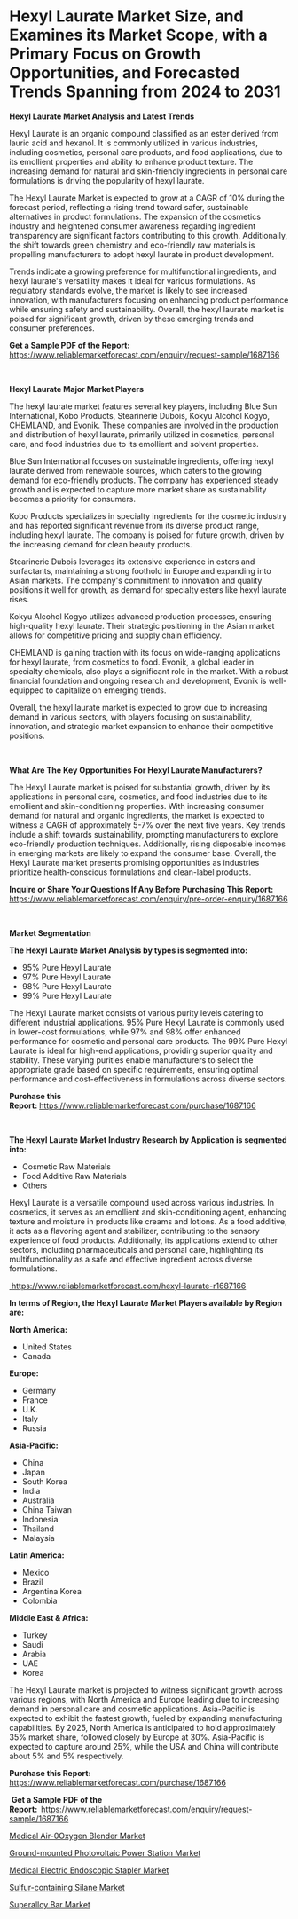 <p><h1>Hexyl Laurate Market Size, and Examines its Market Scope, with a Primary Focus on Growth Opportunities, and Forecasted Trends Spanning from 2024 to 2031</h1></p><p><strong>Hexyl Laurate Market Analysis and Latest Trends</strong></p>
<p><p>Hexyl Laurate is an organic compound classified as an ester derived from lauric acid and hexanol. It is commonly utilized in various industries, including cosmetics, personal care products, and food applications, due to its emollient properties and ability to enhance product texture. The increasing demand for natural and skin-friendly ingredients in personal care formulations is driving the popularity of hexyl laurate.</p><p>The Hexyl Laurate Market is expected to grow at a CAGR of 10% during the forecast period, reflecting a rising trend toward safer, sustainable alternatives in product formulations. The expansion of the cosmetics industry and heightened consumer awareness regarding ingredient transparency are significant factors contributing to this growth. Additionally, the shift towards green chemistry and eco-friendly raw materials is propelling manufacturers to adopt hexyl laurate in product development. </p><p>Trends indicate a growing preference for multifunctional ingredients, and hexyl laurate's versatility makes it ideal for various formulations. As regulatory standards evolve, the market is likely to see increased innovation, with manufacturers focusing on enhancing product performance while ensuring safety and sustainability. Overall, the hexyl laurate market is poised for significant growth, driven by these emerging trends and consumer preferences.</p></p>
<p><strong>Get a Sample PDF of the Report:&nbsp;</strong> <a href="https://www.reliablemarketforecast.com/enquiry/request-sample/1687166?utm_campaign=1567&utm_medium=2&utm_source=Github&utm_content=ia&utm_term=16102024&utm_id=hexyl-laurate">https://www.reliablemarketforecast.com/enquiry/request-sample/1687166</a></p>
<p>&nbsp;</p>
<p><strong>Hexyl Laurate Major Market Players</strong></p>
<p><p>The hexyl laurate market features several key players, including Blue Sun International, Kobo Products, Stearinerie Dubois, Kokyu Alcohol Kogyo, CHEMLAND, and Evonik. These companies are involved in the production and distribution of hexyl laurate, primarily utilized in cosmetics, personal care, and food industries due to its emollient and solvent properties.</p><p>Blue Sun International focuses on sustainable ingredients, offering hexyl laurate derived from renewable sources, which caters to the growing demand for eco-friendly products. The company has experienced steady growth and is expected to capture more market share as sustainability becomes a priority for consumers.</p><p>Kobo Products specializes in specialty ingredients for the cosmetic industry and has reported significant revenue from its diverse product range, including hexyl laurate. The company is poised for future growth, driven by the increasing demand for clean beauty products.</p><p>Stearinerie Dubois leverages its extensive experience in esters and surfactants, maintaining a strong foothold in Europe and expanding into Asian markets. The company's commitment to innovation and quality positions it well for growth, as demand for specialty esters like hexyl laurate rises.</p><p>Kokyu Alcohol Kogyo utilizes advanced production processes, ensuring high-quality hexyl laurate. Their strategic positioning in the Asian market allows for competitive pricing and supply chain efficiency.</p><p>CHEMLAND is gaining traction with its focus on wide-ranging applications for hexyl laurate, from cosmetics to food. Evonik, a global leader in specialty chemicals, also plays a significant role in the market. With a robust financial foundation and ongoing research and development, Evonik is well-equipped to capitalize on emerging trends.</p><p>Overall, the hexyl laurate market is expected to grow due to increasing demand in various sectors, with players focusing on sustainability, innovation, and strategic market expansion to enhance their competitive positions.</p></p>
<p>&nbsp;</p>
<p><strong>What Are The Key Opportunities For Hexyl Laurate Manufacturers?</strong></p>
<p><p>The Hexyl Laurate market is poised for substantial growth, driven by its applications in personal care, cosmetics, and food industries due to its emollient and skin-conditioning properties. With increasing consumer demand for natural and organic ingredients, the market is expected to witness a CAGR of approximately 5-7% over the next five years. Key trends include a shift towards sustainability, prompting manufacturers to explore eco-friendly production techniques. Additionally, rising disposable incomes in emerging markets are likely to expand the consumer base. Overall, the Hexyl Laurate market presents promising opportunities as industries prioritize health-conscious formulations and clean-label products.</p></p>
<p><strong>Inquire or Share Your Questions If Any Before Purchasing This Report:</strong> <a href="https://www.reliablemarketforecast.com/enquiry/pre-order-enquiry/1687166?utm_campaign=1567&utm_medium=2&utm_source=Github&utm_content=ia&utm_term=16102024&utm_id=hexyl-laurate">https://www.reliablemarketforecast.com/enquiry/pre-order-enquiry/1687166</a></p>
<p>&nbsp;</p>
<p><strong>Market Segmentation</strong></p>
<p><strong>The Hexyl Laurate Market Analysis by types is segmented into:</strong></p>
<p><ul><li>95% Pure Hexyl Laurate</li><li>97% Pure Hexyl Laurate</li><li>98% Pure Hexyl Laurate</li><li>99% Pure Hexyl Laurate</li></ul></p>
<p><p>The Hexyl Laurate market consists of various purity levels catering to different industrial applications. 95% Pure Hexyl Laurate is commonly used in lower-cost formulations, while 97% and 98% offer enhanced performance for cosmetic and personal care products. The 99% Pure Hexyl Laurate is ideal for high-end applications, providing superior quality and stability. These varying purities enable manufacturers to select the appropriate grade based on specific requirements, ensuring optimal performance and cost-effectiveness in formulations across diverse sectors.</p></p>
<p><strong>Purchase this Report:&nbsp;</strong><a href="https://www.reliablemarketforecast.com/purchase/1687166?utm_campaign=1567&utm_medium=2&utm_source=Github&utm_content=ia&utm_term=16102024&utm_id=hexyl-laurate">https://www.reliablemarketforecast.com/purchase/1687166</a></p>
<p>&nbsp;</p>
<p><strong>The Hexyl Laurate Market Industry Research by Application is segmented into:</strong></p>
<p><ul><li>Cosmetic Raw Materials</li><li>Food Additive Raw Materials</li><li>Others</li></ul></p>
<p><p>Hexyl Laurate is a versatile compound used across various industries. In cosmetics, it serves as an emollient and skin-conditioning agent, enhancing texture and moisture in products like creams and lotions. As a food additive, it acts as a flavoring agent and stabilizer, contributing to the sensory experience of food products. Additionally, its applications extend to other sectors, including pharmaceuticals and personal care, highlighting its multifunctionality as a safe and effective ingredient across diverse formulations.</p></p>
<p><a href="https://www.reliablemarketforecast.com/hexyl-laurate-r1687166?utm_campaign=1567&utm_medium=2&utm_source=Github&utm_content=ia&utm_term=16102024&utm_id=hexyl-laurate">&nbsp;https://www.reliablemarketforecast.com/hexyl-laurate-r1687166</a></p>
<p><strong>In terms of Region, the Hexyl Laurate Market Players available by Region are:</strong></p>
<p>
    <p> <strong> North America: </strong>
        <ul>
            <li>United States</li>
            <li>Canada</li>
        </ul>
        </p> 
    <p> <strong> Europe: </strong>
        <ul>
            <li>Germany</li>
            <li>France</li>
            <li>U.K.</li>
            <li>Italy</li>
            <li>Russia</li>
        </ul>
        </p> 
    <p> <strong> Asia-Pacific: </strong>
        <ul>
            <li>China</li>
            <li>Japan</li>
            <li>South Korea</li>
            <li>India</li>
            <li>Australia</li>
            <li>China Taiwan</li>
            <li>Indonesia</li>
            <li>Thailand</li>
            <li>Malaysia</li>
        </ul>
        </p> 
    <p> <strong> Latin America: </strong>
        <ul>
            <li>Mexico</li>
            <li>Brazil</li>
            <li>Argentina Korea</li>
            <li>Colombia</li>
        </ul>
        </p> 
    <p> <strong> Middle East & Africa: </strong>
        <ul>
            <li>Turkey</li>
            <li>Saudi</li>
            <li>Arabia</li>
            <li>UAE</li>
            <li>Korea</li>
        </ul>
    </p>
    </p>
<p><p>The Hexyl Laurate market is projected to witness significant growth across various regions, with North America and Europe leading due to increasing demand in personal care and cosmetic applications. Asia-Pacific is expected to exhibit the fastest growth, fueled by expanding manufacturing capabilities. By 2025, North America is anticipated to hold approximately 35% market share, followed closely by Europe at 30%. Asia-Pacific is expected to capture around 25%, while the USA and China will contribute about 5% and 5% respectively.</p></p>
<p><strong>Purchase this Report: </strong><a href="https://www.reliablemarketforecast.com/purchase/1687166?utm_campaign=1567&utm_medium=2&utm_source=Github&utm_content=ia&utm_term=16102024&utm_id=hexyl-laurate">https://www.reliablemarketforecast.com/purchase/1687166</a></p>
<p>&nbsp;<strong>Get a Sample PDF of the Report:&nbsp;&nbsp;</strong><a href="https://www.reliablemarketforecast.com/enquiry/request-sample/1687166?utm_campaign=1567&utm_medium=2&utm_source=Github&utm_content=ia&utm_term=16102024&utm_id=hexyl-laurate">https://www.reliablemarketforecast.com/enquiry/request-sample/1687166</a></p>
<p><strong></strong></p>
<p><p><a href="https://www.linkedin.com/pulse/global-medical-air-0oxygen-blender-market-analysis-trends-bgrrf?trk=public_post_embed_feed-article-content&utm_campaign=1567&utm_medium=2&utm_source=Github&utm_content=ia&utm_term=16102024&utm_id=hexyl-laurate">Medical Air-0Oxygen Blender Market</a></p><p><a href="https://www.linkedin.com/pulse/strategic-market-insights-global-ground-mounted-photovoltaic-power-16qrf?trk=public_post_embed_feed-article-content&utm_campaign=1567&utm_medium=2&utm_source=Github&utm_content=ia&utm_term=16102024&utm_id=hexyl-laurate">Ground-mounted Photovoltaic Power Station Market</a></p><p><a href="https://www.linkedin.com/pulse/medical-electric-endoscopic-stapler-market-research-amh7c?utm_campaign=1567&utm_medium=2&utm_source=Github&utm_content=ia&utm_term=16102024&utm_id=hexyl-laurate">Medical Electric Endoscopic Stapler Market</a></p><p><a href="https://www.linkedin.com/pulse/global-sulfur-containing-silane-market-analysis-key-trends-7mzjf?trk=public_post_embed_feed-article-content&utm_campaign=1567&utm_medium=2&utm_source=Github&utm_content=ia&utm_term=16102024&utm_id=hexyl-laurate">Sulfur-containing Silane Market</a></p><p><a href="https://www.linkedin.com/pulse/strategic-forecast-superalloy-bar-market-growth-trends-size-2024-iaitf?trk=public_post_embed_feed-article-content&utm_campaign=1567&utm_medium=2&utm_source=Github&utm_content=ia&utm_term=16102024&utm_id=hexyl-laurate">Superalloy Bar Market</a></p></p>